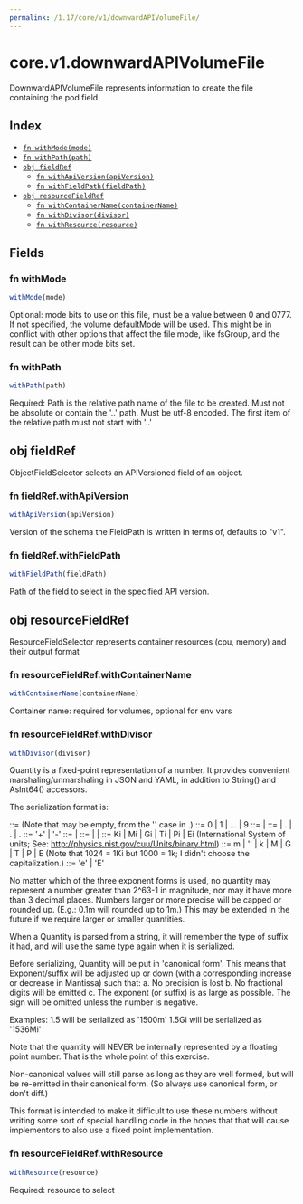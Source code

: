 ```yaml
---
permalink: /1.17/core/v1/downwardAPIVolumeFile/
---
```


# core.v1.downwardAPIVolumeFile

DownwardAPIVolumeFile represents information to create the file containing the pod field

## Index

* [`fn withMode(mode)`](#fn-withmode)
* [`fn withPath(path)`](#fn-withpath)
* [`obj fieldRef`](#obj-fieldref)
  * [`fn withApiVersion(apiVersion)`](#fn-fieldrefwithapiversion)
  * [`fn withFieldPath(fieldPath)`](#fn-fieldrefwithfieldpath)
* [`obj resourceFieldRef`](#obj-resourcefieldref)
  * [`fn withContainerName(containerName)`](#fn-resourcefieldrefwithcontainername)
  * [`fn withDivisor(divisor)`](#fn-resourcefieldrefwithdivisor)
  * [`fn withResource(resource)`](#fn-resourcefieldrefwithresource)

## Fields

### fn withMode

```ts
withMode(mode)
```

Optional: mode bits to use on this file, must be a value between 0 and 0777. If not specified, the volume defaultMode will be used. This might be in conflict with other options that affect the file mode, like fsGroup, and the result can be other mode bits set.

### fn withPath

```ts
withPath(path)
```

Required: Path is  the relative path name of the file to be created. Must not be absolute or contain the '..' path. Must be utf-8 encoded. The first item of the relative path must not start with '..'

## obj fieldRef

ObjectFieldSelector selects an APIVersioned field of an object.

### fn fieldRef.withApiVersion

```ts
withApiVersion(apiVersion)
```

Version of the schema the FieldPath is written in terms of, defaults to "v1".

### fn fieldRef.withFieldPath

```ts
withFieldPath(fieldPath)
```

Path of the field to select in the specified API version.

## obj resourceFieldRef

ResourceFieldSelector represents container resources (cpu, memory) and their output format

### fn resourceFieldRef.withContainerName

```ts
withContainerName(containerName)
```

Container name: required for volumes, optional for env vars

### fn resourceFieldRef.withDivisor

```ts
withDivisor(divisor)
```

Quantity is a fixed-point representation of a number. It provides convenient marshaling/unmarshaling in JSON and YAML, in addition to String() and AsInt64() accessors.

The serialization format is:

<quantity>        ::= <signedNumber><suffix>
  (Note that <suffix> may be empty, from the '' case in <decimalSI>.)
<digit>           ::= 0 | 1 | ... | 9 <digits>          ::= <digit> | <digit><digits> <number>          ::= <digits> | <digits>.<digits> | <digits>. | .<digits> <sign>            ::= '+' | '-' <signedNumber>    ::= <number> | <sign><number> <suffix>          ::= <binarySI> | <decimalExponent> | <decimalSI> <binarySI>        ::= Ki | Mi | Gi | Ti | Pi | Ei
  (International System of units; See: http://physics.nist.gov/cuu/Units/binary.html)
<decimalSI>       ::= m | '' | k | M | G | T | P | E
  (Note that 1024 = 1Ki but 1000 = 1k; I didn't choose the capitalization.)
<decimalExponent> ::= 'e' <signedNumber> | 'E' <signedNumber>

No matter which of the three exponent forms is used, no quantity may represent a number greater than 2^63-1 in magnitude, nor may it have more than 3 decimal places. Numbers larger or more precise will be capped or rounded up. (E.g.: 0.1m will rounded up to 1m.) This may be extended in the future if we require larger or smaller quantities.

When a Quantity is parsed from a string, it will remember the type of suffix it had, and will use the same type again when it is serialized.

Before serializing, Quantity will be put in 'canonical form'. This means that Exponent/suffix will be adjusted up or down (with a corresponding increase or decrease in Mantissa) such that:
  a. No precision is lost
  b. No fractional digits will be emitted
  c. The exponent (or suffix) is as large as possible.
The sign will be omitted unless the number is negative.

Examples:
  1.5 will be serialized as '1500m'
  1.5Gi will be serialized as '1536Mi'

Note that the quantity will NEVER be internally represented by a floating point number. That is the whole point of this exercise.

Non-canonical values will still parse as long as they are well formed, but will be re-emitted in their canonical form. (So always use canonical form, or don't diff.)

This format is intended to make it difficult to use these numbers without writing some sort of special handling code in the hopes that that will cause implementors to also use a fixed point implementation.

### fn resourceFieldRef.withResource

```ts
withResource(resource)
```

Required: resource to select